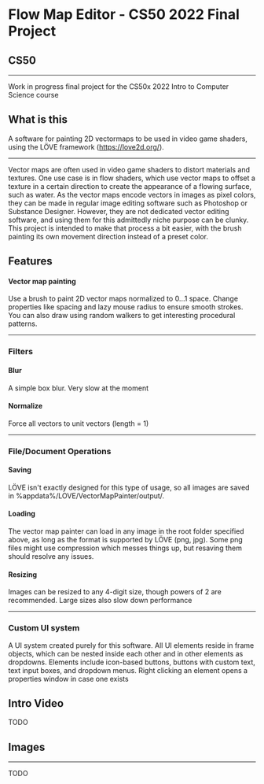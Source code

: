 # Flow Map Editor - CS50 2022 Final Project
## CS50
----
Work in progress final project for the CS50x 2022 Intro to Computer Science course

## What is this

A software for painting 2D vectormaps to be used in video game shaders, using the LÖVE framework (https://love2d.org/). 

----

Vector maps are often used in video game shaders to distort materials and textures. One use case is in flow shaders, which use vector maps to offset a texture in a certain direction to create the appearance of a flowing surface, such as water. As the vector maps encode vectors in images as pixel colors, they can be made in regular image editing software such as Photoshop or Substance Designer. However, they are not dedicated vector editing software, and using them for this admittedly niche purpose can be clunky. This project is intended to make that process a bit easier, with the brush painting its own movement direction instead of a preset color.

## Features

#### Vector map painting
Use a brush to paint 2D vector maps normalized to 0...1 space. Change properties like spacing and lazy mouse radius to ensure smooth strokes. You can also draw using random walkers to get interesting procedural patterns.

----

### Filters

#### Blur
A simple box blur. Very slow at the moment

#### Normalize
Force all vectors to unit vectors (length = 1)

----

### File/Document Operations
#### Saving
LÖVE isn't exactly designed for this type of usage, so all images are saved in %appdata%/LOVE/VectorMapPainter/output/. 

#### Loading
The vector map painter can load in any image in the root folder specified above, as long as the format is supported by LÖVE (png, jpg). Some png files might use compression which messes things up, but resaving them should resolve any issues.

#### Resizing
Images can be resized to any 4-digit size, though powers of 2 are recommended. Large sizes also slow down performance

----

### Custom UI system
A UI system created purely for this software. All UI elements reside in frame objects, which can be nested inside each other and in other elements as dropdowns. Elements include icon-based buttons, buttons with custom text, text input boxes, and dropdown menus. Right clicking an element opens a properties window in case one exists

## Intro Video

TODO

## Images
----
TODO
